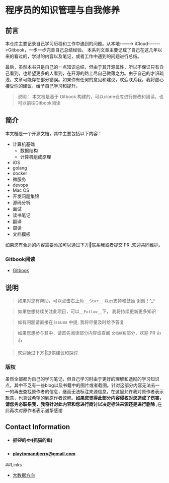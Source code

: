 # 程序员的知识管理与自我修养

## 前言

本仓库主要记录自己学习历程和工作中遇到的问题。从本地----> iCloud------>Gitbook，一步一步完善自己总结经验。 本系列文章主要记载了自己在这几年以来的看过的，学过的内容以及笔记，或者工作中遇到的问题进行总结。

最后，虽然本书只是自己的一点知识总结，但由于其开源属性，所以不保证只有自己看到，也希望更多的人看到，在开源的路上尽自己微薄之力。由于自己的才识疏浅，文章可能存在部分错误。如果你有任何的意见和建议，欢迎联系我，我将虚心接受你的建议，给予自己学习和提升。   


> 说明： 本文档是基于 Gitbook 构建的，可以clone仓库进行修改和阅读，也可以前往Gitbook阅读     


## 简介   
本文档是一个开源文档，其中主要包括以下内容：   
* 计算机基础  
    * 数据结构 
    * 计算机组成原理  
* iOS  
* golang  
* docker  
* 微服务  
* devops 
* Mac OS 
* 开发问题集锦  
* 源码分析     
* 面试  
* 读书笔记  
* 翻译  
* 周读  
* 文档模板  


如果您有合适的内容需要添加可以通过下方📮联系我或者提交 PR ,欢迎共同维护。

### Gitbook阅读  
* [Gitbook](https://zhuamaodeyu.gitbooks.io/jin_jie_de_yuan/content/)


## 说明  
> 如果对您有帮助，可以点击右上角 `__Star__` 以示支持和鼓励  谢谢！^_^   

> 如果您想持续关注此项目，可以`__Follow__`下， 我将持续更新更多知识    

> 如有问题请直接在 issues 中提, 我将尽量及时给予答复   

> 如果您想参与其中，请首先阅读部分内容或查阅 `文档模板`部分，欢迎 PR 👍👍

> 欢迎通过下方📮提供建议和探讨    


### 版权
虽然全部都为自己的学习笔记，但自己学习时由于更好的理解和透彻的学习知识点，其中不乏有一些blog以及书籍中的图片或者截图。针对这部分内容无法去一一的再去查找原作者的信息，继而无法标注来源信息，在这里允许我对原作者表示歉意，也真诚希望的到原作者谅解。__如果您觉得此部分内容侵权对您造成了伤害，请您务必联系我，我将针对此内容和您进行商讨以决定标注来源还是进行删除__ ,在此再次对原作者表示诚挚感谢   




## Contact Information 
* #### 抓🐱的🐟(抓猫的鱼) 
* #### playtomandjerry@gmail.com  


##Links 
* [大数据方向](https://allenlebron.github.io/)


<!-- Thanks Contributor  -->
